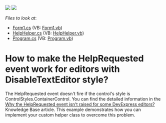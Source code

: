 <!-- default badges list -->
[![](https://img.shields.io/badge/Open_in_DevExpress_Support_Center-FF7200?style=flat-square&logo=DevExpress&logoColor=white)](https://supportcenter.devexpress.com/ticket/details/E1863)
[![](https://img.shields.io/badge/📖_How_to_use_DevExpress_Examples-e9f6fc?style=flat-square)](https://docs.devexpress.com/GeneralInformation/403183)
<!-- default badges end -->
<!-- default file list -->
*Files to look at*:

* [Form1.cs](./CS/WindowsApplication1/Form1.cs) (VB: [Form1.vb](./VB/WindowsApplication1/Form1.vb))
* [HelpHelper.cs](./CS/WindowsApplication1/HelpHelper.cs) (VB: [HelpHelper.vb](./VB/WindowsApplication1/HelpHelper.vb))
* [Program.cs](./CS/WindowsApplication1/Program.cs) (VB: [Program.vb](./VB/WindowsApplication1/Program.vb))
<!-- default file list end -->
# How to make the HelpRequested event work for editors with DisableTextEditor style?


<p>The HelpRequested event doesn't fire if the control's style is ControlStyles.ContainerControl. You can find the detailed information in the <a href="https://www.devexpress.com/Support/Center/p/K18286">Why the HelpRequested event isn't raised for some DevExpress editors?</a> Knowledge Base article. This example demonstrates how you can implement your custom helper class to overcome this problem.</p>

<br/>


